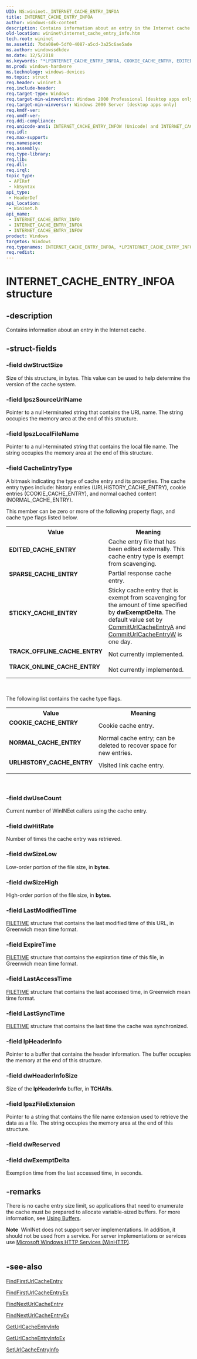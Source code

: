 ```yaml
---
UID: NS:wininet._INTERNET_CACHE_ENTRY_INFOA
title: INTERNET_CACHE_ENTRY_INFOA
author: windows-sdk-content
description: Contains information about an entry in the Internet cache.
old-location: wininet\internet_cache_entry_info.htm
tech.root: wininet
ms.assetid: 7bda08e0-5df0-4087-a5cd-3a25c6ae5ade
ms.author: windowssdkdev
ms.date: 12/5/2018
ms.keywords: "*LPINTERNET_CACHE_ENTRY_INFOA, COOKIE_CACHE_ENTRY, EDITED_CACHE_ENTRY, INTERNET_CACHE_ENTRY_INFO, INTERNET_CACHE_ENTRY_INFO structure [WinINet], INTERNET_CACHE_ENTRY_INFOA, INTERNET_CACHE_ENTRY_INFOW, LPINTERNET_CACHE_ENTRY_INFO, LPINTERNET_CACHE_ENTRY_INFO structure pointer [WinINet], NORMAL_CACHE_ENTRY, SPARSE_CACHE_ENTRY, STICKY_CACHE_ENTRY, TRACK_OFFLINE_CACHE_ENTRY, TRACK_ONLINE_CACHE_ENTRY, URLHISTORY_CACHE_ENTRY, _inet_internet_cache_entry_info_structure, wininet.internet_cache_entry_info, wininet/INTERNET_CACHE_ENTRY_INFO, wininet/INTERNET_CACHE_ENTRY_INFOA, wininet/INTERNET_CACHE_ENTRY_INFOW, wininet/LPINTERNET_CACHE_ENTRY_INFO"
ms.prod: windows-hardware
ms.technology: windows-devices
ms.topic: struct
req.header: wininet.h
req.include-header: 
req.target-type: Windows
req.target-min-winverclnt: Windows 2000 Professional [desktop apps only]
req.target-min-winversvr: Windows 2000 Server [desktop apps only]
req.kmdf-ver: 
req.umdf-ver: 
req.ddi-compliance: 
req.unicode-ansi: INTERNET_CACHE_ENTRY_INFOW (Unicode) and INTERNET_CACHE_ENTRY_INFOA (ANSI)
req.idl: 
req.max-support: 
req.namespace: 
req.assembly: 
req.type-library: 
req.lib: 
req.dll: 
req.irql: 
topic_type:
 - APIRef
 - kbSyntax
api_type:
 - HeaderDef
api_location:
 - Wininet.h
api_name:
 - INTERNET_CACHE_ENTRY_INFO
 - INTERNET_CACHE_ENTRY_INFOA
 - INTERNET_CACHE_ENTRY_INFOW
product: Windows
targetos: Windows
req.typenames: INTERNET_CACHE_ENTRY_INFOA, *LPINTERNET_CACHE_ENTRY_INFOA
req.redist: 
---
```


# INTERNET_CACHE_ENTRY_INFOA structure


## -description


Contains information about an entry in the Internet cache.


## -struct-fields




### -field dwStructSize

Size of this structure, in bytes. This value can be used to help determine the version of the cache system. 


### -field lpszSourceUrlName

Pointer to a null-terminated string that contains the URL name. The string occupies the memory area at the end of this structure. 


### -field lpszLocalFileName

Pointer to a null-terminated string that contains the local file name. The string occupies the memory area at the end of this structure. 


### -field CacheEntryType

A bitmask indicating the type of cache entry and its properties. The cache entry types include: history entries (URLHISTORY_CACHE_ENTRY),  cookie entries  (COOKIE_CACHE_ENTRY), and normal cached content (NORMAL_CACHE_ENTRY).


This member can be zero or more of the following property flags, and  cache type flags listed below.



<table>
<tr>
<th>Value</th>
<th>Meaning</th>
</tr>
<tr>
<td width="40%"><a id="EDITED_CACHE_ENTRY"></a><a id="edited_cache_entry"></a><dl>
<dt><b>EDITED_CACHE_ENTRY</b></dt>
</dl>
</td>
<td width="60%">
Cache entry file that has been edited externally. This cache entry type is exempt from scavenging.

</td>
</tr>
<tr>
<td width="40%"><a id="SPARSE_CACHE_ENTRY"></a><a id="sparse_cache_entry"></a><dl>
<dt><b>SPARSE_CACHE_ENTRY</b></dt>
</dl>
</td>
<td width="60%">
Partial response cache entry.

</td>
</tr>
<tr>
<td width="40%"><a id="STICKY_CACHE_ENTRY"></a><a id="sticky_cache_entry"></a><dl>
<dt><b>STICKY_CACHE_ENTRY</b></dt>
</dl>
</td>
<td width="60%">
Sticky cache entry that is exempt from scavenging for the amount of time specified by 
<b>dwExemptDelta</b>. The default value set by 
<a href="https://msdn.microsoft.com/4bd21b30-cac5-482b-9826-b5a4ffeeebe9">CommitUrlCacheEntryA</a> and <a href="https://msdn.microsoft.com/0124e664-85a3-4637-9d91-7ec23025a87b">CommitUrlCacheEntryW</a> is one day. 

</td>
</tr>
<tr>
<td width="40%"><a id="TRACK_OFFLINE_CACHE_ENTRY"></a><a id="track_offline_cache_entry"></a><dl>
<dt><b>TRACK_OFFLINE_CACHE_ENTRY</b></dt>
</dl>
</td>
<td width="60%">
Not currently implemented.

</td>
</tr>
<tr>
<td width="40%"><a id="TRACK_ONLINE_CACHE_ENTRY"></a><a id="track_online_cache_entry"></a><dl>
<dt><b>TRACK_ONLINE_CACHE_ENTRY</b></dt>
</dl>
</td>
<td width="60%">
Not currently implemented.

</td>
</tr>
</table>
 


The following list contains the cache type flags.



<table>
<tr>
<th>Value</th>
<th>Meaning</th>
</tr>
<tr>
<td width="40%"><a id="COOKIE_CACHE_ENTRY"></a><a id="cookie_cache_entry"></a><dl>
<dt><b>COOKIE_CACHE_ENTRY</b></dt>
</dl>
</td>
<td width="60%">
Cookie cache entry.

</td>
</tr>
<tr>
<td width="40%"><a id="NORMAL_CACHE_ENTRY"></a><a id="normal_cache_entry"></a><dl>
<dt><b>NORMAL_CACHE_ENTRY</b></dt>
</dl>
</td>
<td width="60%">
Normal cache entry; can be deleted to recover space for new entries.

</td>
</tr>
<tr>
<td width="40%"><a id="URLHISTORY_CACHE_ENTRY"></a><a id="urlhistory_cache_entry"></a><dl>
<dt><b>URLHISTORY_CACHE_ENTRY</b></dt>
</dl>
</td>
<td width="60%">
Visited link cache entry.

</td>
</tr>
</table>
 


### -field dwUseCount

Current number of WinINEet callers using the cache entry. 


### -field dwHitRate

Number of times the cache entry was retrieved. 


### -field dwSizeLow

Low-order portion of the file size, in <b>bytes</b>. 


### -field dwSizeHigh

High-order portion of the file size, in <b>bytes</b>. 


### -field LastModifiedTime


<a href="https://msdn.microsoft.com/9baf8a0e-59e3-4fbd-9616-2ec9161520d1">FILETIME</a> structure that contains the last modified time of this URL, in Greenwich mean time format. 


### -field ExpireTime


<a href="https://msdn.microsoft.com/9baf8a0e-59e3-4fbd-9616-2ec9161520d1">FILETIME</a> structure that contains the expiration time of this file, in Greenwich mean time format. 


### -field LastAccessTime


<a href="https://msdn.microsoft.com/9baf8a0e-59e3-4fbd-9616-2ec9161520d1">FILETIME</a> structure that contains the last accessed time, in Greenwich mean time format. 


### -field LastSyncTime


<a href="https://msdn.microsoft.com/9baf8a0e-59e3-4fbd-9616-2ec9161520d1">FILETIME</a> structure that contains the last time the cache was synchronized. 


### -field lpHeaderInfo

Pointer to a buffer that contains the header information. The buffer occupies the memory at the end of this structure. 


### -field dwHeaderInfoSize

Size of the 
<b>lpHeaderInfo</b> buffer, in <b>TCHARs</b>. 


### -field lpszFileExtension

Pointer to a string that contains the file name extension used to retrieve the data as a file. The string occupies the memory area at the end of this structure. 


### -field dwReserved


### -field dwExemptDelta

Exemption time from the last accessed time, in seconds. 


## -remarks



There is no cache entry size limit, so applications that need to enumerate the cache must be prepared to allocate variable-sized buffers. For more information, see 
<a href="https://msdn.microsoft.com/ae7f84ba-15d4-483b-bdda-0042854f9e1b">Using Buffers</a>.

<div class="alert"><b>Note</b>  WinINet does not support server implementations. In addition, it should not be used from a service.  For server implementations or services use <a href="https://msdn.microsoft.com/354ab65d-5e46-451d-b36b-2f8166a1a048">Microsoft Windows HTTP Services (WinHTTP)</a>.</div>
<div> </div>



## -see-also




<a href="https://msdn.microsoft.com/e8407284-846b-4080-b75b-4805330e0f95">FindFirstUrlCacheEntry</a>



<a href="https://msdn.microsoft.com/af17c809-2a9e-443a-b64a-93c028e3b71b">FindFirstUrlCacheEntryEx</a>



<a href="https://msdn.microsoft.com/776bf73e-00f3-46a1-a8c7-5eb365e9a518">FindNextUrlCacheEntry</a>



<a href="https://msdn.microsoft.com/39484e35-cd25-4e48-ace0-16033d3e6954">FindNextUrlCacheEntryEx</a>



<a href="https://msdn.microsoft.com/0f70bcef-2d56-4765-a44e-4549b4ae2ced">GetUrlCacheEntryInfo</a>



<a href="https://msdn.microsoft.com/3842dae9-9474-492a-83fa-29d7927dc92d">GetUrlCacheEntryInfoEx</a>



<a href="https://msdn.microsoft.com/71f6e1a3-09ce-4576-9480-1270f343db39">SetUrlCacheEntryInfo</a>
 

 

